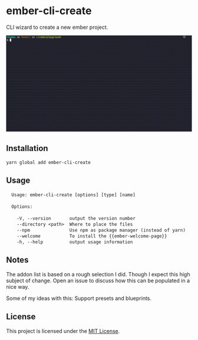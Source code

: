ember-cli-create
==============================================================================

CLI wizard to create a new ember project.

![Demo](demo.gif)

Installation
------------------------------------------------------------------------------

```
yarn global add ember-cli-create
```

Usage
------------------------------------------------------------------------------

```
  Usage: ember-cli-create [options] [type] [name]

  Options:

    -V, --version       output the version number
    --directory <path>  Where to place the files
    --npm               Use npm as package manager (instead of yarn)
    --welcome           To install the {{ember-welcome-page}}
    -h, --help          output usage information
```


Notes
------------------------------------------------------------------------------

The addon list is based on a rough selection I did. Though I expect this high subject of change. Open an issue to discuss how this can be populated in a nice way.

Some of my ideas with this: Support presets and blueprints.


License
------------------------------------------------------------------------------

This project is licensed under the [MIT License](LICENSE.md).

